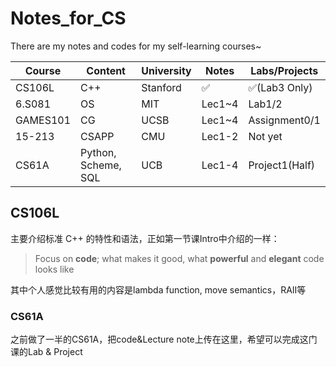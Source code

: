 # Notes_for_CS

There are my notes and codes for my self-learning courses~

| Course   | Content             | University | Notes  | Labs/Projects  |
| -------- | ------------------- | ---------- | ------ | -------------- |
| CS106L   | C++                 | Stanford   | ✅      | ✅(Lab3 Only)   |
| 6.S081   | OS                  | MIT        | Lec1~4 | Lab1/2         |
| GAMES101 | CG                  | UCSB       | Lec1~4 | Assignment0/1  |
| 15-213   | CSAPP               | CMU        | Lec1-2 | Not yet        |
| CS61A    | Python, Scheme, SQL | UCB        | Lec1-4 | Project1(Half) |

## CS106L

主要介绍标准 C++ 的特性和语法，正如第一节课Intro中介绍的一样：

>  Focus on **code**; what makes it good, what **powerful** and **elegant** code looks like

其中个人感觉比较有用的内容是lambda function, move semantics，RAII等

### CS61A

之前做了一半的CS61A，把code&Lecture note上传在这里，希望可以完成这门课的Lab & Project
